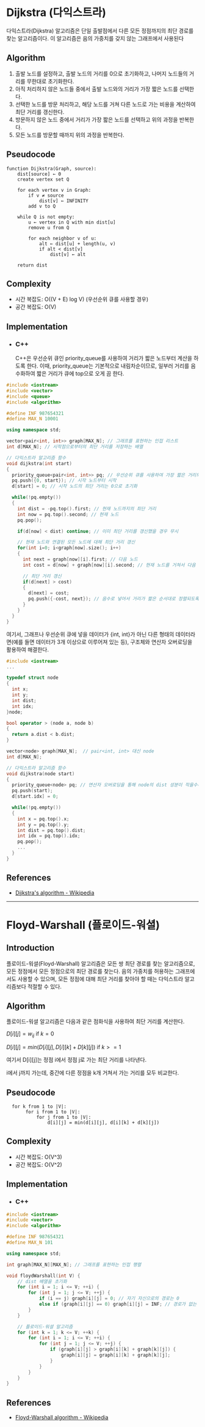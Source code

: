 # Dijkstra (다익스트라)

다익스트라(Dijkstra) 알고리즘은 단일 출발점에서 다른 모든 정점까지의 최단 경로를 찾는 알고리즘이다. 이 알고리즘은 음의 가중치를 갖지 않는 그래프에서 사용된다

## Algorithm
1. 출발 노드를 설정하고, 출발 노드의 거리를 0으로 초기화하고, 나머지 노드들의 거리를 무한대로 초기화한다.
2. 아직 처리하지 않은 노드들 중에서 출발 노드와의 거리가 가장 짧은 노드를 선택한다.
3. 선택한 노드를 방문 처리하고, 해당 노드를 거쳐 다른 노드로 가는 비용을 계산하여 최단 거리를 갱신한다.
4. 방문하지 않은 노드 중에서 거리가 가장 짧은 노드를 선택하고 위의 과정을 반복한다.
5. 모든 노드를 방문할 때까지 위의 과정을 반복한다.

## Pseudocode
```
function Dijkstra(Graph, source):
    dist[source] ← 0
    create vertex set Q

    for each vertex v in Graph:
        if v ≠ source
            dist[v] ← INFINITY
        add v to Q

    while Q is not empty:
        u ← vertex in Q with min dist[u]
        remove u from Q

        for each neighbor v of u:
            alt ← dist[u] + length(u, v)
            if alt < dist[v]
                dist[v] ← alt

    return dist
```
      


## Complexity
- 시간 복잡도: O((V + E) log V) (우선순위 큐를 사용할 경우)
- 공간 복잡도: O(V)


## Implementation
+ ### C++
   C++은 우선순위 큐인 priority_queue를 사용하여 거리가 짧은 노드부터 계산을 하도록 한다. 이때, priority_queue는 기본적으로 내림차순이므로, 일부러 거리를 음수화하여 짧은 거리가 큐에 top으로 오게 끔 한다. 
```c++
#include <iostream>
#include <vector>
#include <queue>
#include <algorithm>

#define INF 987654321
#define MAX_N 10001

using namespace std;

vector<pair<int, int>> graph[MAX_N]; // 그래프를 표현하는 인접 리스트
int d[MAX_N]; // 시작점으로부터의 최단 거리를 저장하는 배열

// 다익스트라 알고리즘 함수
void dijkstra(int start)
{
  priority_queue<pair<int, int>> pq; // 우선순위 큐를 사용하여 가장 짧은 거리의 노드 선택
  pq.push({0, start}); // 시작 노드부터 시작
  d[start] = 0; // 시작 노드의 최단 거리는 0으로 초기화

  while(!pq.empty())
  {
    int dist = -pq.top().first; // 현재 노드까지의 최단 거리
    int now = pq.top().second; // 현재 노드
    pq.pop();

    if(d[now] < dist) continue; // 이미 최단 거리를 갱신했을 경우 무시

    // 현재 노드와 연결된 모든 노드에 대해 최단 거리 갱신
    for(int i=0; i<graph[now].size(); i++)
    {
      int next = graph[now][i].first; // 다음 노드
      int cost = d[now] + graph[now][i].second; // 현재 노드를 거쳐서 다음 노드까지의 비용

      // 최단 거리 갱신
      if(d[next] > cost)
      {
        d[next] = cost;
        pq.push({-cost, next}); // 음수로 넣어서 거리가 짧은 순서대로 정렬되도록 함
      }
    }
  }
}
```

여기서, 그래프나 우선순위 큐에 넣을 데이터가 {int, int}가 아닌 다른 형태의 데이터라면(예를 들면 데이터가 3개 이상으로 이루어져 있는 등), 구조체와 연산자 오버로딩을 활용하여 해결한다.

```c++
#include <iostream>
...

typedef struct node
{
  int x;
  int y;
  int dist;
  int idx;
}node;

bool operator > (node a, node b)
{
  return a.dist < b.dist;
}

vector<node> graph[MAX_N];  // pair<int, int> 대신 node
int d[MAX_N];   

// 다익스트라 알고리즘 함수
void dijkstra(node start)
{
  priority_queue<node> pq; // 연산자 오버로딩을 통해 node의 dist 성분이 작을수록 우선순위를 매김. 때문에 거리 값을 따로 음수처리하지 않아도 됨.
  pq.push(start); 
  d[start.idx] = 0; 

  while(!pq.empty())
  {
    int x = pq.top().x; 
    int y = pq.top().y;
    int dist = pq.top().dist;
    int idx = pq.top().idx;
    pq.pop();
    ...
  }
}
```

## References
- [Dijkstra's algorithm - Wikipedia](https://en.wikipedia.org/wiki/Dijkstra%27s_algorithm)



--------------------------


# Floyd-Warshall (플로이드-워셜)

## Introduction
플로이드-워셜(Floyd-Warshall) 알고리즘은 모든 쌍 최단 경로를 찾는 알고리즘으로, 모든 정점에서 모든 정점으로의 최단 경로를 찾는다. 음의 가중치를 허용하는 그래프에서도 사용할 수 있으며, 모든 정점에 대해 최단 거리를 찾아야 할 때는 다익스트라 알고리즘보다 적절할 수 있다.

## Algorithm
플로이드-워셜 알고리즘은 다음과 같은 점화식을 사용하여 최단 거리를 계산한다.

$`D[i][j] = w_{ij} `$  if $`k=0`$

$`D[i][j] = min(D[i][j], D[i][k] + D[k][j])`$  if $`k>=1`$

여기서 D[i][j]는 정점 i에서 정점 j로 가는 최단 거리를 나타낸다. 

i에서 j까지 가는데, 중간에 다른 정점을 k개 거쳐서 가는 거리를 모두 비교한다.

## Pseudocode
```plaintext
  for k from 1 to |V|:
       for i from 1 to |V|:
           for j from 1 to |V|:
               d[i][j] = min(d[i][j], d[i][k] + d[k][j])

```


## Complexity
- 시간 복잡도: O(V^3)
- 공간 복잡도: O(V^2)


## Implementation
+ ### C++
```c++
#include <iostream>
#include <vector>
#include <algorithm>

#define INF 987654321
#define MAX_N 101

using namespace std;

int graph[MAX_N][MAX_N]; // 그래프를 표현하는 인접 행렬

void floydWarshall(int V) {
    // dist 배열을 초기화
    for (int i = 1; i <= V; ++i) {
        for (int j = 1; j <= V; ++j) {
            if (i == j) graph[i][j] = 0; // 자기 자신으로의 경로는 0
            else if (graph[i][j] == 0) graph[i][j] = INF; // 경로가 없는 경우 무한대로 초기화
        }
    }

    // 플로이드-워셜 알고리즘
    for (int k = 1; k <= V; ++k) {
        for (int i = 1; i <= V; ++i) {
            for (int j = 1; j <= V; ++j) {
                if (graph[i][j] > graph[i][k] + graph[k][j]) {
                    graph[i][j] = graph[i][k] + graph[k][j];
                }
            }
        }
    }
}
```


## References
- [Floyd-Warshall algorithm - Wikipedia](https://en.wikipedia.org/wiki/Floyd%E2%80%93Warshall_algorithm)
